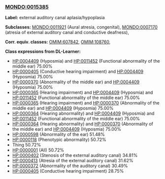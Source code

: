 
### [MONDO:0015385](http://purl.obolibrary.org/obo/MONDO_0015385)
**Label:** external auditory canal aplasia/hypoplasia

**Subclasses:** [MONDO:0011921](http://purl.obolibrary.org/obo/MONDO_0011921) (Aural atresia, congenital), [MONDO:0007170](http://purl.obolibrary.org/obo/MONDO_0007170) (atresia of external auditory canal and conductive deafness), 

**Corr. equiv. classes:** [OMIM:607842](http://purl.obolibrary.org/obo/OMIM_607842), [OMIM:108760](http://purl.obolibrary.org/obo/OMIM_108760), 

**Class expressions from DL-Learner:**

- [HP:0004409](http://purl.obolibrary.org/obo/HP_0004409) (Hyposmia) and [HP:0011452](http://purl.obolibrary.org/obo/HP_0011452) (Functional abnormality of the middle ear) 75.00%
- [HP:0000405](http://purl.obolibrary.org/obo/HP_0000405) (Conductive hearing impairment) and [HP:0004409](http://purl.obolibrary.org/obo/HP_0004409) (Hyposmia) 75.00%
- [HP:0000370](http://purl.obolibrary.org/obo/HP_0000370) (Abnormality of the middle ear) and [HP:0004409](http://purl.obolibrary.org/obo/HP_0004409) (Hyposmia) 75.00%
- [HP:0000365](http://purl.obolibrary.org/obo/HP_0000365) (Hearing impairment) and [HP:0004409](http://purl.obolibrary.org/obo/HP_0004409) (Hyposmia) and [HP:0011452](http://purl.obolibrary.org/obo/HP_0011452) (Functional abnormality of the middle ear) 75.00%
- [HP:0000365](http://purl.obolibrary.org/obo/HP_0000365) (Hearing impairment) and [HP:0000370](http://purl.obolibrary.org/obo/HP_0000370) (Abnormality of the middle ear) and [HP:0004409](http://purl.obolibrary.org/obo/HP_0004409) (Hyposmia) 75.00%
- [HP:0000364](http://purl.obolibrary.org/obo/HP_0000364) (Hearing abnormality) and [HP:0004409](http://purl.obolibrary.org/obo/HP_0004409) (Hyposmia) and [HP:0011452](http://purl.obolibrary.org/obo/HP_0011452) (Functional abnormality of the middle ear) 75.00%
- [HP:0000364](http://purl.obolibrary.org/obo/HP_0000364) (Hearing abnormality) and [HP:0000370](http://purl.obolibrary.org/obo/HP_0000370) (Abnormality of the middle ear) and [HP:0004409](http://purl.obolibrary.org/obo/HP_0004409) (Hyposmia) 75.00%
- [HP:0000598](http://purl.obolibrary.org/obo/HP_0000598) (Abnormality of the ear) 51.48%
- [HP:0000118](http://purl.obolibrary.org/obo/HP_0000118) (Phenotypic abnormality) 50.72%
- Thing 50.72%
- [HP:0000001](http://purl.obolibrary.org/obo/HP_0000001) (All) 50.72%
- [HP:0000402](http://purl.obolibrary.org/obo/HP_0000402) (Stenosis of the external auditory canal) 34.81%
- [HP:0000413](http://purl.obolibrary.org/obo/HP_0000413) (Atresia of the external auditory canal) 31.62%
- [HP:0000372](http://purl.obolibrary.org/obo/HP_0000372) (Abnormality of the auditory canal) 30.49%
- [HP:0000405](http://purl.obolibrary.org/obo/HP_0000405) (Conductive hearing impairment) 28.75%


